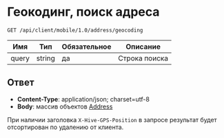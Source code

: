 # Геокодинг, поиск адреса

`GET /api/client/mobile/1.0/address/geocoding`

Имя | Тип | Обязательное | Описание
--- | --- | --- | ---
query | string | да | Строка поиска



 ## Ответ
 
* **Content-Type**:	application/json; charset=utf-8
* **Body**:	массив объектов [Address](objects.md#address-fields)


При наличии заголовка `X-Hive-GPS-Position` в запросе результат будет отсортирован по удалению от клиента.


